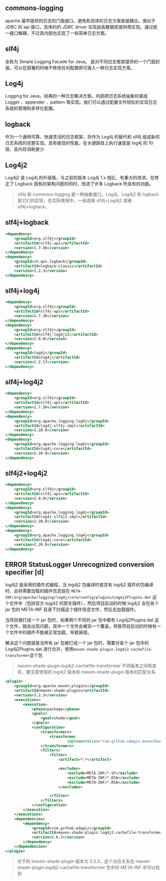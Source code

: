 ## commons-logging

apache 最早提供的日志的门面接口。避免和具体的日志方案直接耦合。类似于 JDBC 的 api 接口，具体的的 JDBC driver 实现由各数据库提供商实现。通过统一接口解耦，不过其内部也实现了一些简单日志方案。

## slf4j

全称为 Simple Logging Facade for Java。 是对不同日志框架提供的一个门面封装。可以在部署的时候不修改任何配置即可接入一种日志实现方案。

## Log4j

Logging for Java，经典的一种日志解决方案。内部把日志系统抽象封装成 Logger 、appender 、pattern 等实现。我们可以通过配置文件轻松的实现日志系统的管理和多样化配置。

## logback

作为一个通用可靠、快速灵活的日志框架，将作为 Log4j 的替代和 slf4j 组成新的日志系统的完整实现。具有极佳的性能，在关键路径上执行速度是 log4j 的 10 倍，且内存消耗更少.

## Log4j2

Log4j2 是 Log4j 的升级版，与之前的版本 Log4j 1.x 相比、有重大的改进，在修正了 Logback 固有的架构问题的同时，改进了许多 Logback 所具有的功能。

> slf4j 和 commons-logging 是一种抽象接口，Log4j、Log4j2 和 logback 是它们的实现，在实际使用中，一般选择 slf4j+Log4j2 或者 slf4j+logback。

## slf4j+logback

```xml
<dependency>
    <groupId>org.slf4j</groupId>
    <artifactId>slf4j-api</artifactId>
    <version>1.7.36</version>
</dependency>
<dependency>
    <groupId>ch.qos.logback</groupId>
    <artifactId>logback-classic</artifactId>
    <version>1.2.3</version>
</dependency>
```

## slf4j+log4j

```xml
<dependency>
    <groupId>org.slf4j</groupId>
    <artifactId>slf4j-api</artifactId>
    <version>1.7.36</version>
</dependency>
<dependency>
    <groupId>org.slf4j</groupId>
    <artifactId>slf4j-log4j12</artifactId>
    <version>2.0.0</version>
</dependency>
<dependency>
    <groupId>log4j</groupId>
    <artifactId>log4j</artifactId>
    <version>1.2.17</version>
</dependency>
```

## slf4j+log4j2

```xml
<dependency>
    <groupId>org.slf4j</groupId>
    <artifactId>slf4j-api</artifactId>
    <version>1.7.36</version>
</dependency>
<dependency>
    <groupId>org.apache.logging.log4j</groupId>
    <artifactId>log4j-slf4j-impl</artifactId>
    <version>2.20.0</version>
</dependency>
<dependency>
    <groupId>org.apache.logging.log4j</groupId>
    <artifactId>log4j-core</artifactId>
    <version>2.20.0</version>
</dependency>
```

## slf4j2+log4j2

```xml
<dependency>
    <groupId>org.slf4j</groupId>
    <artifactId>slf4j-api</artifactId>
    <version>2.0.9</version>
</dependency>
<dependency>
    <groupId>org.apache.logging.log4j</groupId>
    <artifactId>log4j-slf4j2-impl</artifactId>
    <version>2.20.0</version>
</dependency>
<dependency>
    <groupId>org.apache.logging.log4j</groupId>
    <artifactId>log4j-core</artifactId>
    <version>2.20.0</version>
</dependency>
```

## ERROR StatusLogger Unrecognized conversion specifier [d]

log4j2 是采用的插件式编程，当 log4j2 包编译时或含有 log4j2 插件的包编译时，会将需要加载的插件信息放在 `META-INF/org/apache/logging/log4j/core/config/plugins/Log4j2Plugins.dat` 这个文件中（包括官方 logj42 的原生插件），然后项目启动的时候 log4j2 会在各个 jar 包的 META-INF 目录下扫描这个插件信息文件，然后去加载插件。

当项目被打成一个 jar 包时，如果两个不同的 jar 包中都有 Log4j2Plugins.dat 这个文件，就会出现问题，其中一个文件会被另一个覆盖，导致项目启动的时候有一个文件中的插件不能被正常加载，导致报错。

解决这个问题就是当所有 jar 包被打成一个 jar 包时，需要对各个 jar 包中的 Log4j2Plugins.dat 进行合并，使用`maven-shade-plugin.log4j2-cachefile-transformer`这个包

> maven-shade-plugin.log4j2-cachefile-transformer 不同版本之间有差异，要注意使用的 log4j2 版本和 maven-shade-plugin 版本的匹配关系

```xml
<plugin>
    <groupId>org.apache.maven.plugins</groupId>
    <artifactId>maven-shade-plugin</artifactId>
    <version>3.2.3</version>
    <executions>
        <execution>
            <phase>package</phase>
            <goals>
                <goal>shade</goal>
            </goals>
            <configuration>
                <transformers>
                    <transformer
                            implementation="com.github.edwgiz.mavenShadePlugin.log4j2CacheTransformer.PluginsCacheFileTransformer"/>
                </transformers>
                <filters>
                    <filter>
                        <artifact>*:*</artifact>

                        <excludes>
                            <exclude>META-INF/*.SF</exclude>
                            <exclude>META-INF/*.DSA</exclude>
                            <exclude>META-INF/*.RSA</exclude>
                        </excludes>

                    </filter>
                </filters>
            </configuration>
        </execution>
    </executions>
    <dependencies>
        <dependency>
            <groupId>com.github.edwgiz</groupId>
            <artifactId>maven-shade-plugin.log4j2-cachefile-transformer</artifactId>
            <version>2.6.1</version>
        </dependency>
    </dependencies>
</plugin>
```

> 对于的 maven-shade-plugin 版本为 3.2.3，这个对应关系在 maven-shade-plugin.log4j2-cachefile-transformer 包中的 META-INF 中可以找到
